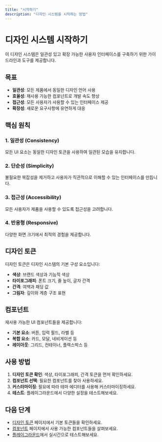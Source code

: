 ```yaml
---
title: "시작하기"
description: "디자인 시스템을 시작하는 방법"
---
```


# 디자인 시스템 시작하기

이 디자인 시스템은 일관성 있고 확장 가능한 사용자 인터페이스를 구축하기 위한 가이드라인과 도구를 제공합니다.

## 목표

- **일관성**: 모든 제품에서 동일한 디자인 언어 사용
- **효율성**: 재사용 가능한 컴포넌트로 개발 속도 향상
- **접근성**: 모든 사용자가 사용할 수 있는 인터페이스 제공
- **확장성**: 새로운 요구사항에 유연하게 대응

## 핵심 원칙

### 1. 일관성 (Consistency)
모든 UI 요소는 동일한 디자인 토큰을 사용하여 일관된 모습을 유지합니다.

### 2. 단순성 (Simplicity)
불필요한 복잡성을 제거하고 사용자가 직관적으로 이해할 수 있는 인터페이스를 만듭니다.

### 3. 접근성 (Accessibility)
모든 사용자가 제품을 사용할 수 있도록 접근성을 고려합니다.

### 4. 반응형 (Responsive)
다양한 화면 크기에서 최적의 경험을 제공합니다.

## 디자인 토큰

디자인 토큰은 디자인 시스템의 기본 구성 요소입니다:

- **색상**: 브랜드 색상과 기능적 색상
- **타이포그래피**: 폰트 크기, 줄 높이, 글자 간격
- **간격**: 여백과 패딩 값
- **그림자**: 깊이와 계층 구조 표현

## 컴포넌트

재사용 가능한 UI 컴포넌트들을 제공합니다:

- **기본 요소**: 버튼, 입력 필드, 라벨 등
- **복합 요소**: 카드, 모달, 네비게이션 등
- **레이아웃**: 그리드, 컨테이너, 플렉스박스 등

## 사용 방법

1. **디자인 토큰 확인**: 색상, 타이포그래피, 간격 토큰을 먼저 확인하세요.
2. **컴포넌트 선택**: 필요한 컴포넌트를 찾아 사용하세요.
3. **커스터마이징**: 필요에 따라 테마 에디터를 사용해 커스터마이징하세요.
4. **테스트**: 플레이그라운드에서 다양한 설정을 테스트해보세요.

## 다음 단계

- [디자인 토큰](/tokens) 페이지에서 기본 토큰들을 확인하세요.
- [컴포넌트](/components) 페이지에서 사용 가능한 컴포넌트들을 살펴보세요.
- [플레이그라운드](/playground)에서 실시간으로 테스트해보세요.
